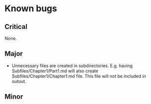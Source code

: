 # Known bugs

## Critical
None.

## Major 
- Unnecessary files are created in subdirectories.
E.g.
having Subfiles/Chapter1/Part1.md will also create Subfiles/Chapter1/Chapter1.md file.
This file will not be included in outout.

## Minor
